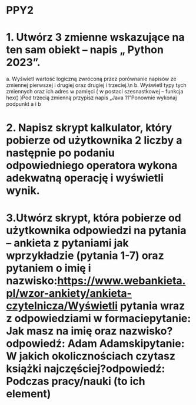 # PPY2
# 1.  Utwórz 3 zmienne wskazujące na ten sam obiekt – napis „ Python 2023”.
   a. Wyświetl wartość logiczną zwróconą przez porównanie napisów ze zmiennej pierwszej i drugiej oraz drugiej i trzeciej.\n
   b. Wyświetl typy tych zmiennych oraz ich adres w pamięci ( w postaci szesnastkowej – funkcja hex() )Pod trzecią zmienną przypisz napis „Java 11”Ponownie wykonaj podpunkt a i b
# 2. Napisz skrypt kalkulator, który pobierze od użytkownika 2 liczby a następnie po podaniu odpowiedniego operatora wykona adekwatną operację i wyświetli wynik.
# 3.Utwórz skrypt, która pobierze od użytkownika odpowiedzi na pytania – ankieta z pytaniami jak wprzykładzie (pytania 1-7) oraz pytaniem o imię i nazwisko:https://www.webankieta.pl/wzor-ankiety/ankieta-czytelnicza/Wyświetli  pytania wraz z odpowiedziami w formaciepytanie: Jak masz na imię oraz nazwisko?odpowiedź: Adam Adamskipytanie: W jakich okolicznościach czytasz książki najczęściej?odpowiedź: Podczas pracy/nauki (to ich element)